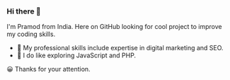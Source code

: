 ### Hi there 👋

I'm Pramod from India. Here on GitHub looking for cool project to improve my coding skills. 

- 🔭 My professional skills include expertise in digital marketing and SEO.
- 🌱 I do like exploring JavaScript and PHP.

😀 Thanks for your attention.
